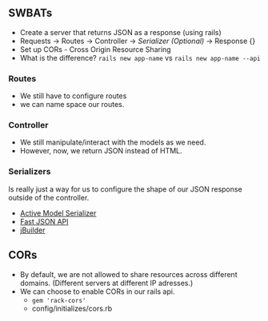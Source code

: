 ## SWBATs
* Create a server that returns JSON as a response (using rails)
* Requests -> Routes -> Controller -> *Serializer (Optional)* -> Response {}
* Set up CORs - Cross Origin Resource Sharing
* What is the difference? `rails new app-name` vs `rails new app-name --api`

### Routes
  * We still have to configure routes
  * we can name space our routes.

### Controller
  * We still manipulate/interact with the models as we need.
  * However, now, we return JSON instead of HTML.

### Serializers
Is really just a way for us to configure the shape of our JSON response outside of the controller.
  * [Active Model Serializer](https://github.com/rails-api/active_model_serializers)
  * [Fast JSON API](https://github.com/Netflix/fast_jsonapi)
  * [jBuilder](https://github.com/rails/jbuilder)

## CORs
  * By default, we are not allowed to share resources across different domains. (Different servers at different IP adresses.)
  * We can choose to enable CORs in our rails api.
    * `gem 'rack-cors'`
    * config/initializes/cors.rb
